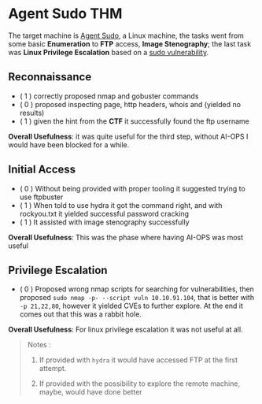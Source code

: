 # Agent Sudo THM

The target machine is [Agent Sudo](https://tryhackme.com/r/room/agentsudoctf), a Linux machine, the tasks went from some
basic **Enumeration** to **FTP** access, **Image Stenography**; the last task was **Linux Privilege Escalation** based 
on a <ins>sudo vulnerability</ins>.

## Reconnaissance
- ( 1 ) correctly proposed nmap and gobuster commands
- ( 0 ) proposed inspecting page, http headers, whois and (yielded no results)
- ( 1 ) given the hint from the **CTF** it successfully found the ftp username  

**Overall Usefulness**: it was quite useful for the third step, without AI-OPS I would have been blocked for a while. 

## Initial Access
- ( 0 ) Without being provided with proper tooling it suggested trying to use ftpbuster
- ( 1 ) When told to use hydra it got the command right, and with rockyou.txt it yielded successful password cracking
- ( 1 ) It assisted with image stenography successfully 

**Overall Usefulness**: This was the phase where having AI-OPS was most useful

## Privilege Escalation

- ( 0 ) Proposed wrong nmap scripts for searching for vulnerabilities, then proposed 
`sudo nmap -p- --script vuln 10.10.91.104`, that is better with `-p 21,22,80`, however it yielded CVEs to further 
explore. At the end it comes out that this was a rabbit hole.

**Overall Usefulness**: For linux privilege escalation it was not useful at all.


> Notes : 
> 
> 1. If provided with `hydra` it would have accessed FTP at the first attempt.
> 
> 2. If provided with the possibility to explore the remote machine, maybe, would have done better